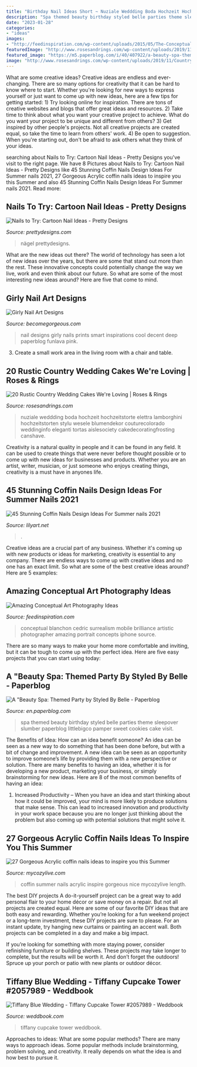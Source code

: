```yaml
---
title: "Birthday Nail Ideas Short ~ Nuziale Weddding Boda Hochzeit Hochzeitstorte Elettra Lamborghini Hochzeitstorten Stylu Wesele Blumendekor Couturecolorado Weddinginfo Eleganti Tortas Aislesociety Cakedecoratingfrosting Canshave"
description: "Spa themed beauty birthday styled belle parties theme sleepover slumber paperblog littlebigco pamper sweet cookies cake visit"
date: "2023-01-28"
categories:
- "ideas"
images:
- "http://feedinspiration.com/wp-content/uploads/2015/05/The-Conceptual-Brilliance-of-Photography-768x1024.jpg"
featuredImage: "http://www.rosesandrings.com/wp-content/uploads/2019/11/Country-rustic-wedding-cake-ideas-10.jpg"
featured_image: "https://m5.paperblog.com/i/40/407922/a-beauty-spa-themed-party-by-styled-by-belle-L-KQndSG.jpeg"
image: "http://www.rosesandrings.com/wp-content/uploads/2019/11/Country-rustic-wedding-cake-ideas-10.jpg"
---
```



What are some creative ideas?
Creative ideas are endless and ever-changing. There are so many options for creativity that it can be hard to know where to start. Whether you're looking for new ways to express yourself or just want to come up with new ideas, here are a few tips for getting started: 1) Try looking online for inspiration. There are tons of creative websites and blogs that offer great ideas and resources. 2) Take time to think about what you want your creative project to achieve. What do you want your project to be unique and different from others? 3) Get inspired by other people's projects. Not all creative projects are created equal, so take the time to learn from others' work. 4) Be open to suggestion. When you're starting out, don't be afraid to ask others what they think of your ideas.

	

		
searching about Nails to Try: Cartoon Nail Ideas - Pretty Designs you've visit to the right page. We have 8 Pictures about Nails to Try: Cartoon Nail Ideas - Pretty Designs like 45 Stunning Coffin Nails Design Ideas For Summer nails 2021, 27 Gorgeous Acrylic coffin nails ideas to inspire you this Summer and also 45 Stunning Coffin Nails Design Ideas For Summer nails 2021. Read more:
		
    
## Nails To Try: Cartoon Nail Ideas - Pretty Designs

<img loading=lazy src="http://www.prettydesigns.com/wp-content/uploads/2014/05/Cartoon-Nails.jpg" onerror="this.onerror=null;this.src='https://tse1.mm.bing.net/th?id=OIP.OffzUgzyuRjDXz-5msundgHaJ4&amp;pid=15.1';" alt="Nails to Try: Cartoon Nail Ideas - Pretty Designs">

_Source: prettydesigns.com_

>nägel prettydesigns. 

	

What are the new ideas out there?
The world of technology has seen a lot of new ideas over the years, but there are some that stand out more than the rest. These innovative concepts could potentially change the way we live, work and even think about our future. So what are some of the most interesting new ideas around? Here are five that come to mind.

    
## Girly Nail Art Designs

<img loading=lazy src="https://static.becomegorgeous.com/img/arts/2010/Dec/07/3355/flinstone_nail_art_thumb.jpg" onerror="this.onerror=null;this.src='https://tse2.mm.bing.net/th?id=OIP.3Z2MHydssDhEa1HRB6SzdQAAAA&amp;pid=15.1';" alt="Girly Nail Art Designs">

_Source: becomegorgeous.com_

>nail designs girly nails prints smart inspirations cool decent deep paperblog funlava pink. 

	

3. Create a small work area in the living room with a chair and table. 

    
## 20 Rustic Country Wedding Cakes We&#039;re Loving | Roses &amp; Rings

<img loading=lazy src="http://www.rosesandrings.com/wp-content/uploads/2019/11/Country-rustic-wedding-cake-ideas-10.jpg" onerror="this.onerror=null;this.src='https://tse3.mm.bing.net/th?id=OIP.E7tXQayEnaKoWfCYKmFGNAHaLH&amp;pid=15.1';" alt="20 Rustic Country Wedding Cakes We&#039;re Loving | Roses &amp; Rings">

_Source: rosesandrings.com_

>nuziale weddding boda hochzeit hochzeitstorte elettra lamborghini hochzeitstorten stylu wesele blumendekor couturecolorado weddinginfo eleganti tortas aislesociety cakedecoratingfrosting canshave. 

	

Creativity is a natural quality in people and it can be found in any field. It can be used to create things that were never before thought possible or to come up with new ideas for businesses and products. Whether you are an artist, writer, musician, or just someone who enjoys creating things, creativity is a must have in anyones life.

    
## 45 Stunning Coffin Nails Design Ideas For Summer Nails 2021

<img loading=lazy src="https://lilyart.net/wp-content/uploads/2021/05/33-7-768x1152.jpg" onerror="this.onerror=null;this.src='https://tse2.mm.bing.net/th?id=OIP.XLkV1QAAlGnn2SwwAmzUygHaLH&amp;pid=15.1';" alt="45 Stunning Coffin Nails Design Ideas For Summer nails 2021">

_Source: lilyart.net_

>. 

	

Creative ideas are a crucial part of any business. Whether it's coming up with new products or ideas for marketing, creativity is essential to any company. There are endless ways to come up with creative ideas and no one has an exact limit. So what are some of the best creative ideas around? Here are 5 examples: 

    
## Amazing Conceptual Art Photography Ideas

<img loading=lazy src="http://feedinspiration.com/wp-content/uploads/2015/05/The-Conceptual-Brilliance-of-Photography-768x1024.jpg" onerror="this.onerror=null;this.src='https://tse1.mm.bing.net/th?id=OIP._25zBKLDgGsmo3V93-O8gwHaJ4&amp;pid=15.1';" alt="Amazing Conceptual Art Photography Ideas">

_Source: feedinspiration.com_

>conceptual blanchon cedric surrealism mobile brilliance artistic photographer amazing portrait concepts iphone source. 

	

There are so many ways to make your home more comfortable and inviting, but it can be tough to come up with the perfect idea. Here are five easy projects that you can start using today: 

    
## A &quot;Beauty Spa: Themed Party By Styled By Belle - Paperblog

<img loading=lazy src="https://m5.paperblog.com/i/40/407922/a-beauty-spa-themed-party-by-styled-by-belle-L-KQndSG.jpeg" onerror="this.onerror=null;this.src='https://tse2.mm.bing.net/th?id=OIP.kfvJkUAPCwUWRSPrP0ffuwHaLI&amp;pid=15.1';" alt="A &quot;Beauty Spa: Themed Party by Styled By Belle - Paperblog">

_Source: en.paperblog.com_

>spa themed beauty birthday styled belle parties theme sleepover slumber paperblog littlebigco pamper sweet cookies cake visit. 

	

The Benefits of Idea: How can an idea benefit someone?
An idea can be seen as a new way to do something that has been done before, but with a bit of change and improvement. A new idea can be seen as an opportunity to improve someone’s life by providing them with a new perspective or solution. There are many benefits to having an idea, whether it is for developing a new product, marketing your business, or simply brainstorming for new ideas. Here are 8 of the most common benefits of having an idea: 
1. Increased Productivity – When you have an idea and start thinking about how it could be improved, your mind is more likely to produce solutions that make sense. This can lead to increased innovation and productivity in your work space because you are no longer just thinking about the problem but also coming up with potential solutions that might solve it. 

    
## 27 Gorgeous Acrylic Coffin Nails Ideas To Inspire You This Summer

<img loading=lazy src="https://mycozylive.com/wp-content/uploads/2020/06/11-5.jpg" onerror="this.onerror=null;this.src='https://tse4.mm.bing.net/th?id=OIP.fGk4AjtcJYe8QuuH2uUEsgHaLH&amp;pid=15.1';" alt="27 Gorgeous Acrylic coffin nails ideas to inspire you this Summer">

_Source: mycozylive.com_

>coffin summer nails acrylic inspire gorgeous nice mycozylive length. 

	

The best DIY projects
A do-it-yourself project can be a great way to add personal flair to your home décor or save money on a repair. But not all projects are created equal. Here are some of our favorite DIY ideas that are both easy and rewarding.
Whether you’re looking for a fun weekend project or a long-term investment, these DIY projects are sure to please. For an instant update, try hanging new curtains or painting an accent wall. Both projects can be completed in a day and make a big impact.

If you’re looking for something with more staying power, consider refinishing furniture or building shelves. These projects may take longer to complete, but the results will be worth it. And don’t forget the outdoors! Spruce up your porch or patio with new plants or outdoor décor.

    
## Tiffany Blue Wedding - Tiffany Cupcake Tower #2057989 - Weddbook

<img loading=lazy src="http://s3.weddbook.me/t1/2/0/5/2057989/tiffany-cupcake-tower-tiffany-blue-pinterest.jpg" onerror="this.onerror=null;this.src='https://tse2.mm.bing.net/th?id=OIP.dBFk3wOwR32ljReCFTdCGwHaJ3&amp;pid=15.1';" alt="Tiffany Blue Wedding - Tiffany Cupcake Tower #2057989 - Weddbook">

_Source: weddbook.com_

>tiffany cupcake tower weddbook. 

	

Approaches to ideas: What are some popular methods?
There are many ways to approach ideas. Some popular methods include brainstorming, problem solving, and creativity. It really depends on what the idea is and how best to pursue it.


